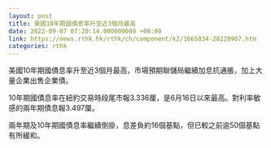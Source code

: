 ```yaml
---
layout: post
title: 美國10年期國債息率升至近3個月最高
date: 2022-09-07 07:20:14.000000000 +08:00
link: https://news.rthk.hk/rthk/ch/component/k2/1665834-20220907.htm
categories: rthk
---
```


美國10年期國債息率升至近3個月最高，市場預期聯儲局繼續加息抗通脹，加上大量企業出售企業債。

10年期國債息率在紐約交易時段尾市報3.336厘，是6月16日以來最高。對利率敏感的兩年期債息報3.497厘。

兩年期及10年期國債息率繼續倒掛，息差負約16個基點，但已較之前逾50個基點有所緩和。
